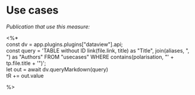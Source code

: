 # Use cases
_Publication that use this measure:_

<%*  
const dv = app.plugins.plugins["dataview"].api;  
const query = 'TABLE without ID link(file.link, title) as "Title", join(aliases, ", ") as "Authors" FROM "usecases" WHERE contains(polarisation, "' + tp.file.title + '")';  
let out = await dv.queryMarkdown(query)  
tR += out.value

%>
